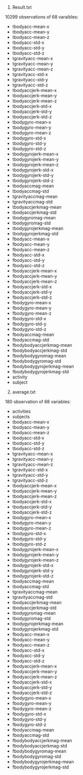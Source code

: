 

1. Result.txt

10299 observations of 68 varaibles:

* tbodyacc-mean-x
* tbodyacc-mean-y
* tbodyacc-mean-z
* tbodyacc-std-x
* tbodyacc-std-y
* tbodyacc-std-z
* tgravityacc-mean-x
* tgravityacc-mean-y
* tgravityacc-mean-z
* tgravityacc-std-x
* tgravityacc-std-y
* tgravityacc-std-z
* tbodyaccjerk-mean-x
* tbodyaccjerk-mean-y
* tbodyaccjerk-mean-z
* tbodyaccjerk-std-x
* tbodyaccjerk-std-y
* tbodyaccjerk-std-z
* tbodygyro-mean-x
* tbodygyro-mean-y
* tbodygyro-mean-z
* tbodygyro-std-x
* tbodygyro-std-y
* tbodygyro-std-z
* tbodygyrojerk-mean-x
* tbodygyrojerk-mean-y
* tbodygyrojerk-mean-z
* tbodygyrojerk-std-x
* tbodygyrojerk-std-y
* tbodygyrojerk-std-z
* tbodyaccmag-mean
* tbodyaccmag-std
* tgravityaccmag-mean
* tgravityaccmag-std
* tbodyaccjerkmag-mean
* tbodyaccjerkmag-std
* tbodygyromag-mean
* tbodygyromag-std
* tbodygyrojerkmag-mean
* tbodygyrojerkmag-std
* fbodyacc-mean-x
* fbodyacc-mean-y
* fbodyacc-mean-z
* fbodyacc-std-x
* fbodyacc-std-y
* fbodyacc-std-z
* fbodyaccjerk-mean-x
* fbodyaccjerk-mean-y
* fbodyaccjerk-mean-z
* fbodyaccjerk-std-x
* fbodyaccjerk-std-y
* fbodyaccjerk-std-z
* fbodygyro-mean-x
* fbodygyro-mean-y
* fbodygyro-mean-z
* fbodygyro-std-x
* fbodygyro-std-y
* fbodygyro-std-z
* fbodyaccmag-mean
* fbodyaccmag-std
* fbodybodyaccjerkmag-mean
* fbodybodyaccjerkmag-std
* fbodybodygyromag-mean
* fbodybodygyromag-std
* fbodybodygyrojerkmag-mean
* fbodybodygyrojerkmag-std
* activity
* subject





2. average.txt

180 observation of 68 variables:

* activities
* subjects
* tbodyacc-mean-x
* tbodyacc-mean-y
* tbodyacc-mean-z
* tbodyacc-std-x
* tbodyacc-std-y
* tbodyacc-std-z
* tgravityacc-mean-x
* tgravityacc-mean-y
* tgravityacc-mean-z
* tgravityacc-std-x
* tgravityacc-std-y
* tgravityacc-std-z
* tbodyaccjerk-mean-x
* tbodyaccjerk-mean-y
* tbodyaccjerk-mean-z
* tbodyaccjerk-std-x
* tbodyaccjerk-std-y
* tbodyaccjerk-std-z
* tbodygyro-mean-x
* tbodygyro-mean-y
* tbodygyro-mean-z
* tbodygyro-std-x
* tbodygyro-std-y
* tbodygyro-std-z
* tbodygyrojerk-mean-x
* tbodygyrojerk-mean-y
* tbodygyrojerk-mean-z
* tbodygyrojerk-std-x
* tbodygyrojerk-std-y
* tbodygyrojerk-std-z
* tbodyaccmag-mean
* tbodyaccmag-std
* tgravityaccmag-mean
* tgravityaccmag-std
* tbodyaccjerkmag-mean
* tbodyaccjerkmag-std
* tbodygyromag-mean
* tbodygyromag-std
* tbodygyrojerkmag-mean
* tbodygyrojerkmag-std
* fbodyacc-mean-x
* fbodyacc-mean-y
* fbodyacc-mean-z
* fbodyacc-std-x
* fbodyacc-std-y
* fbodyacc-std-z
* fbodyaccjerk-mean-x
* fbodyaccjerk-mean-y
* fbodyaccjerk-mean-z
* fbodyaccjerk-std-x
* fbodyaccjerk-std-y
* fbodyaccjerk-std-z
* fbodygyro-mean-x
* fbodygyro-mean-y
* fbodygyro-mean-z
* fbodygyro-std-x
* fbodygyro-std-y
* fbodygyro-std-z
* fbodyaccmag-mean
* fbodyaccmag-std
* fbodybodyaccjerkmag-mean
* fbodybodyaccjerkmag-std
* fbodybodygyromag-mean
* fbodybodygyromag-std
* fbodybodygyrojerkmag-mean
* fbodybodygyrojerkmag-std
